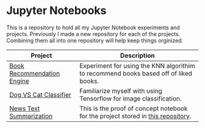 # Jupyter Notebooks
This is a repository to hold all my Jupyter Notebook experiments and projects. Previously I made a new repository for each of the projects. Combining them all into one repository will help keep things orginized.

| Project | Description |
---------- | --------------
| [Book Recommendation Engine](https://github.com/lazarust/JupyterNotebooks/tree/main/BookRecommender) | Experiment for using the KNN algorithim to recommend books based off of liked books. |
| [Dog VS Cat Classifier](https://github.com/lazarust/JupyterNotebooks/tree/main/DogVsCatClassifier) | Familiarize myself with using Tensorflow for image classification. |
| [News Text Summarization](https://github.com/lazarust/JupyterNotebooks/tree/main/NewsSummarization) | This is the proof of concept notebook for the project stored in [this repository](https://github.com/lazarust/NewsTextSummarization). |
